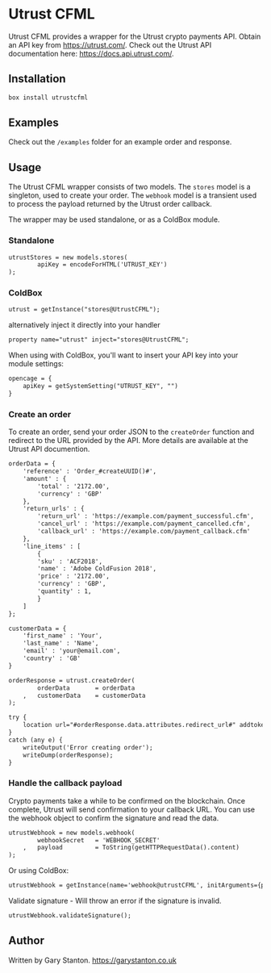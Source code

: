# Utrust CFML

Utrust CFML provides a wrapper for the Utrust crypto payments API.
Obtain an API key from https://utrust.com/.
Check out the Utrust API documentation here: https://docs.api.utrust.com/.

## Installation
```js
box install utrustcfml
```

## Examples
Check out the `/examples` folder for an example order and response.

## Usage
The Utrust CFML wrapper consists of two models. 
The `stores` model is a singleton, used to create your order. 
The `webhook` model is a transient used to process the payload returned by the Utrust order callback.

The wrapper may be used standalone, or as a ColdBox module.

### Standalone
```cfc
utrustStores = new models.stores(
		apiKey = encodeForHTML('UTRUST_KEY')
);
```

### ColdBox
```cfc
utrust = getInstance("stores@UtrustCFML");
```
alternatively inject it directly into your handler
```cfc
property name="utrust" inject="stores@UtrustCFML";
```

When using with ColdBox, you'll want to insert your API key into your module settings:

```cfc
opencage = {
    apiKey = getSystemSetting("UTRUST_KEY", "")
}
```


### Create an order
To create an order, send your order JSON to the `createOrder` function and redirect to the URL provided by the API.
More details are available at the Utrust API documention.

```cfc
orderData = {
	'reference' : 'Order_#createUUID()#',
	'amount' : {
		'total' : '2172.00',
		'currency' : 'GBP'
	},
	'return_urls' : {
		'return_url' : 'https://example.com/payment_successful.cfm',
		'cancel_url' : 'https://example.com/payment_cancelled.cfm',
		'callback_url' : 'https://example.com/payment_callback.cfm'
	},
	'line_items' : [
		{
        'sku' : 'ACF2018',
        'name' : 'Adobe ColdFusion 2018',
        'price' : '2172.00',
        'currency' : 'GBP',
        'quantity' : 1,
    	}
    ]
};

customerData = {
	'first_name' : 'Your',
	'last_name' : 'Name',
	'email' : 'your@email.com',
	'country' : 'GB'
}

orderResponse = utrust.createOrder(
		orderData 		= orderData
	,	customerData 	= customerData
);

try {
	location url="#orderResponse.data.attributes.redirect_url#" addtoken="false";
}
catch (any e) {
	writeOutput('Error creating order');
	writeDump(orderResponse);
}
```


### Handle the callback payload
Crypto payments take a while to be confirmed on the blockchain. 
Once complete, Utrust will send confirmation to your callback URL.
You can use the webhook object to confirm the signature and read the data.

```cfc
utrustWebhook = new models.webhook(
		webhookSecret 	= 'WEBHOOK_SECRET'
	,	payload 		= ToString(getHTTPRequestData().content)
);
```

Or using ColdBox:
```cfc
utrustWebhook = getInstance(name='webhook@utrustCFML', initArguments={payload = ToString(getHTTPRequestData().content)});
```

Validate signature - Will throw an error if the signature is invalid.
```cfc
utrustWebhook.validateSignature();
```

## Author
Written by Gary Stanton.
https://garystanton.co.uk